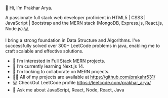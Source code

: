 👋 Hi, I’m Prakhar Arya.

A passionate full stack web developer proficient in HTML5 | CSS3 | JavaScript | Bootstrap and the MERN stack (MongoDB, Express.js, React.js, Node.js).💻


I bring a strong foundation in Data Structure and Algorithms. I've successfully solved over 300+ LeetCode problems in java, enabling me to craft scalable and effective solutions.

- 👀 I’m interested in Full Stack MERN projects.
- 🌱 I’m currently learning Next.js 14.
- 💞️ I’m looking to collaborate on MERN projects.
- 👨‍💻 All of my projects are available at https://github.com/prakahr531/
- 💻 CheckOut LeetCode profile https://leetcode.com/prakhar_arya/
- 💬 Ask me about JavaScript, React, Node, React, Java

<!---
prakhar531/prakhar531 is a ✨ special ✨ repository because its `README.md` (this file) appears on your GitHub profile.
You can click the Preview link to take a look at your changes.
--->
